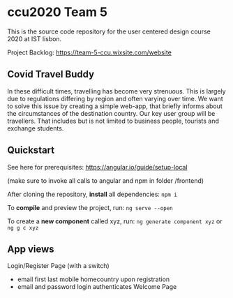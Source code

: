 # ccu2020 Team 5

This is the source code repository for the user centered design course 2020 at IST lisbon.

Project Backlog:
https://team-5-ccu.wixsite.com/website

## Covid Travel Buddy

In these difficult times, travelling has become very strenuous. This is largely due to regulations differing by region and often varying over time. We want to solve this issue by creating a simple web-app, that briefly informs about the circumstances of the destination country. Our key user group will be travellers. That includes but is not limited to business people, tourists and exchange students.

## Quickstart

See here for prerequisites:
https://angular.io/guide/setup-local

(make sure to invoke all calls to angular and npm in folder /frontend)

After cloning the repository, **install** all dependencies: `npm i`

To **compile** and preview the project, run: `ng serve --open`

To create a **new component** called xyz, run: `ng generate component xyz` or `ng g c xyz`


## App views

Login/Register Page (with a switch)

- email first last mobile homecountry upon registration
- email and password login authenticates
  Welcome Page
